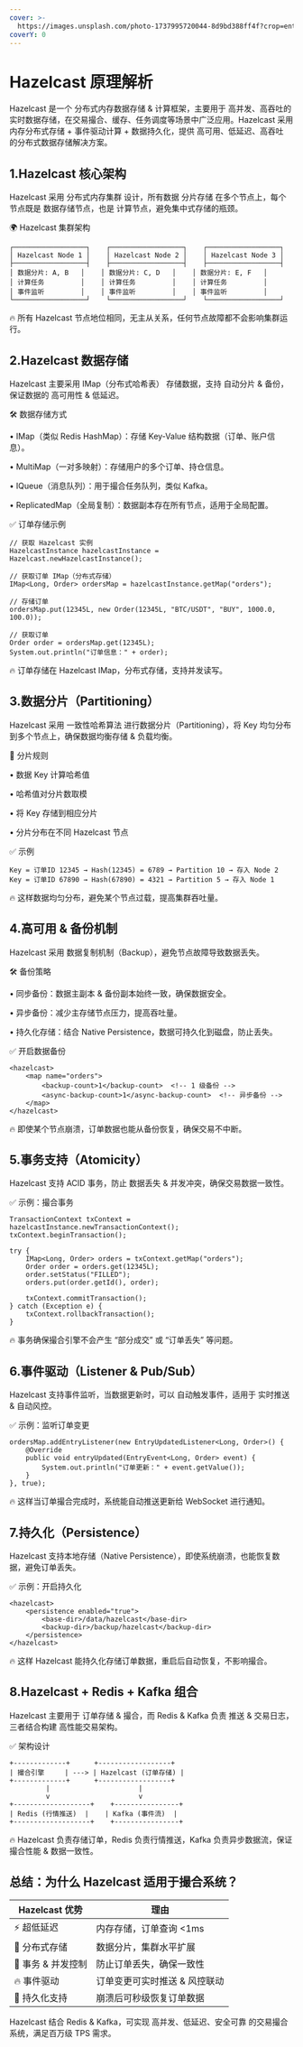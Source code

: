 ```yaml
---
cover: >-
  https://images.unsplash.com/photo-1737995720044-8d9bd388ff4f?crop=entropy&cs=srgb&fm=jpg&ixid=M3wxOTcwMjR8MHwxfHJhbmRvbXx8fHx8fHx8fDE3NDAzMjczOTd8&ixlib=rb-4.0.3&q=85
coverY: 0
---
```


# Hazelcast 原理解析

Hazelcast 是一个 分布式内存数据存储 & 计算框架，主要用于 高并发、高吞吐的实时数据存储，在交易撮合、缓存、任务调度等场景中广泛应用。Hazelcast 采用 内存分布式存储 + 事件驱动计算 + 数据持久化，提供 高可用、低延迟、高吞吐 的分布式数据存储解决方案。

## 1.Hazelcast 核心架构

Hazelcast 采用 分布式内存集群 设计，所有数据 分片存储 在多个节点上，每个节点既是 数据存储节点，也是 计算节点，避免集中式存储的瓶颈。

🌍 Hazelcast 集群架构

```
┌──────────────────┐    ┌──────────────────┐    ┌──────────────────┐
│ Hazelcast Node 1 │    │ Hazelcast Node 2 │    │ Hazelcast Node 3 │
├──────────────────┤    ├──────────────────┤    ├──────────────────┤
│ 数据分片: A, B   │    │ 数据分片: C, D   │    │ 数据分片: E, F   │
│ 计算任务         │    │ 计算任务         │    │ 计算任务         │
│ 事件监听         │    │ 事件监听         │    │ 事件监听         │
└──────────────────┘    └──────────────────┘    └──────────────────┘
```

🔥 所有 Hazelcast 节点地位相同，无主从关系，任何节点故障都不会影响集群运行。

## 2.Hazelcast 数据存储

Hazelcast 主要采用 IMap（分布式哈希表） 存储数据，支持 自动分片 & 备份，保证数据的 高可用性 & 低延迟。

🛠 数据存储方式

• IMap（类似 Redis HashMap）：存储 Key-Value 结构数据（订单、账户信息）。

• MultiMap（一对多映射）：存储用户的多个订单、持仓信息。

• IQueue（消息队列）：用于撮合任务队列，类似 Kafka。

• ReplicatedMap（全局复制）：数据副本存在所有节点，适用于全局配置。

✅ 订单存储示例

```
// 获取 Hazelcast 实例
HazelcastInstance hazelcastInstance = Hazelcast.newHazelcastInstance();

// 获取订单 IMap（分布式存储）
IMap<Long, Order> ordersMap = hazelcastInstance.getMap("orders");

// 存储订单
ordersMap.put(12345L, new Order(12345L, "BTC/USDT", "BUY", 1000.0, 100.0));

// 获取订单
Order order = ordersMap.get(12345L);
System.out.println("订单信息：" + order);
```

🔥 订单存储在 Hazelcast IMap，分布式存储，支持并发读写。

## 3.数据分片（Partitioning）

Hazelcast 采用 一致性哈希算法 进行数据分片（Partitioning），将 Key 均匀分布到多个节点上，确保数据均衡存储 & 负载均衡。

📌 分片规则

• 数据 Key 计算哈希值

• 哈希值对分片数取模

• 将 Key 存储到相应分片

• 分片分布在不同 Hazelcast 节点

✅ 示例

```
Key = 订单ID 12345 → Hash(12345) = 6789 → Partition 10 → 存入 Node 2
Key = 订单ID 67890 → Hash(67890) = 4321 → Partition 5 → 存入 Node 1
```

🔥 这样数据均匀分布，避免某个节点过载，提高集群吞吐量。

## 4.高可用 & 备份机制

Hazelcast 采用 数据复制机制（Backup），避免节点故障导致数据丢失。

🛠 备份策略

• 同步备份：数据主副本 & 备份副本始终一致，确保数据安全。

• 异步备份：减少主存储节点压力，提高吞吐量。

• 持久化存储：结合 Native Persistence，数据可持久化到磁盘，防止丢失。

✅ 开启数据备份

```
<hazelcast>
    <map name="orders">
        <backup-count>1</backup-count>  <!-- 1 级备份 -->
        <async-backup-count>1</async-backup-count>  <!-- 异步备份 -->
    </map>
</hazelcast>
```

🔥 即使某个节点崩溃，订单数据也能从备份恢复，确保交易不中断。

## 5.事务支持（Atomicity）

Hazelcast 支持 ACID 事务，防止 数据丢失 & 并发冲突，确保交易数据一致性。

✅ 示例：撮合事务

```
TransactionContext txContext = hazelcastInstance.newTransactionContext();
txContext.beginTransaction();

try {
    IMap<Long, Order> orders = txContext.getMap("orders");
    Order order = orders.get(12345L);
    order.setStatus("FILLED");
    orders.put(order.getId(), order);
    
    txContext.commitTransaction();
} catch (Exception e) {
    txContext.rollbackTransaction();
}
```

🔥 事务确保撮合引擎不会产生 “部分成交” 或 “订单丢失” 等问题。

## 6.事件驱动（Listener & Pub/Sub）

Hazelcast 支持事件监听，当数据更新时，可以 自动触发事件，适用于 实时推送 & 自动风控。

✅ 示例：监听订单变更

```
ordersMap.addEntryListener(new EntryUpdatedListener<Long, Order>() {
    @Override
    public void entryUpdated(EntryEvent<Long, Order> event) {
        System.out.println("订单更新：" + event.getValue());
    }
}, true);
```

🔥 这样当订单撮合完成时，系统能自动推送更新给 WebSocket 进行通知。

## 7.持久化（Persistence）

Hazelcast 支持本地存储（Native Persistence），即使系统崩溃，也能恢复数据，避免订单丢失。

✅ 示例：开启持久化

```
<hazelcast>
    <persistence enabled="true">
        <base-dir>/data/hazelcast</base-dir>
        <backup-dir>/backup/hazelcast</backup-dir>
    </persistence>
</hazelcast>
```

🔥 这样 Hazelcast 能持久化存储订单数据，重启后自动恢复，不影响撮合。

## 8.Hazelcast + Redis + Kafka 组合

Hazelcast 主要用于 订单存储 & 撮合，而 Redis & Kafka 负责 推送 & 交易日志，三者结合构建 高性能交易架构。

✅ 架构设计

```
+-------------+      +------------------+
| 撮合引擎     | ---> | Hazelcast (订单存储) |
+-------------+      +------------------+
         |                      |
         v                      v
+-------------------+    +----------------+
| Redis (行情推送)  |    | Kafka (事件流)  |
+-------------------+    +----------------+
```

🔥 Hazelcast 负责存储订单，Redis 负责行情推送，Kafka 负责异步数据流，保证撮合性能 & 数据一致性。

## 总结：为什么 Hazelcast 适用于撮合系统？

| Hazelcast 优势 | 理由               |
| ------------ | ---------------- |
| ⚡ 超低延迟       | 内存存储，订单查询 <1ms   |
| 🔄 分布式存储     | 数据分片，集群水平扩展      |
| 🔐 事务 & 并发控制 | 防止订单丢失，确保一致性     |
| 🔥 事件驱动      | 订单变更可实时推送 & 风控联动 |
| 💾 持久化支持     | 崩溃后可秒级恢复订单数据     |

Hazelcast 结合 Redis & Kafka，可实现 高并发、低延迟、安全可靠 的交易撮合系统，满足百万级 TPS 需求。&#x20;
